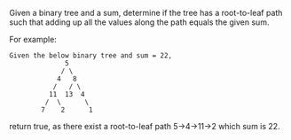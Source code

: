Given a binary tree and a sum, determine if the tree has a root-to-leaf path such that adding up all the values along the path equals the given sum.

For example:
```
Given the below binary tree and sum = 22,
              5
             / \
            4   8
           /   / \
          11  13  4
         /  \      \
        7    2      1
```
return true, as there exist a root-to-leaf path 5->4->11->2 which sum is 22.
